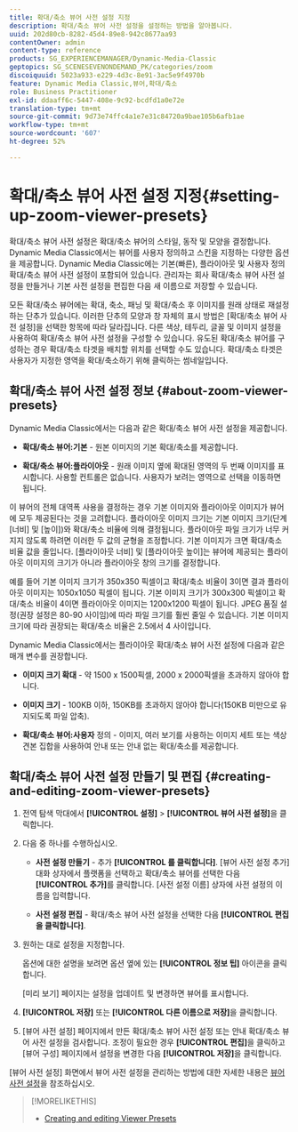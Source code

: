 ```yaml
---
title: 확대/축소 뷰어 사전 설정 지정
description: 확대/축소 뷰어 사전 설정을 설정하는 방법을 알아봅니다.
uuid: 202d80cb-8282-45d4-89e8-942c8677aa93
contentOwner: admin
content-type: reference
products: SG_EXPERIENCEMANAGER/Dynamic-Media-Classic
geptopics: SG_SCENESEVENONDEMAND_PK/categories/zoom
discoiquuid: 5023a933-e229-4d3c-8e91-3ac5e9f4970b
feature: Dynamic Media Classic,뷰어,확대/축소
role: Business Practitioner
exl-id: ddaaff6c-5447-408e-9c92-bcdfd1a0e72e
translation-type: tm+mt
source-git-commit: 9d73e74ffc4a1e7e31c84720a9bae105b6afb1ae
workflow-type: tm+mt
source-wordcount: '607'
ht-degree: 52%

---
```


# 확대/축소 뷰어 사전 설정 지정{#setting-up-zoom-viewer-presets}

확대/축소 뷰어 사전 설정은 확대/축소 뷰어의 스타일, 동작 및 모양을 결정합니다. Dynamic Media Classic에서는 뷰어를 사용자 정의하고 스킨을 지정하는 다양한 옵션을 제공합니다. Dynamic Media Classic에는 기본(빠른), 플라이아웃 및 사용자 정의 확대/축소 뷰어 사전 설정이 포함되어 있습니다. 관리자는 회사 확대/축소 뷰어 사전 설정을 만들거나 기본 사전 설정을 편집한 다음 새 이름으로 저장할 수 있습니다.

모든 확대/축소 뷰어에는 확대, 축소, 패닝 및 확대/축소 후 이미지를 원래 상태로 재설정하는 단추가 있습니다. 이러한 단추의 모양과 창 자체의 표시 방법은 [확대/축소 뷰어 사전 설정]을 선택한 항목에 따라 달라집니다. 다른 색상, 테두리, 글꼴 및 이미지 설정을 사용하여 확대/축소 뷰어 사전 설정을 구성할 수 있습니다. 유도된 확대/축소 뷰어를 구성하는 경우 확대/축소 타겟을 배치할 위치를 선택할 수도 있습니다. 확대/축소 타겟은 사용자가 지정한 영역을 확대/축소하기 위해 클릭하는 썸네일입니다.

## 확대/축소 뷰어 사전 설정 정보 {#about-zoom-viewer-presets}

Dynamic Media Classic에서는 다음과 같은 확대/축소 뷰어 사전 설정을 제공합니다.

* **확대/축소 뷰어:기본**  - 원본 이미지의 기본 확대/축소를 제공합니다.

* **확대/축소 뷰어:플라이아웃**  - 원래 이미지 옆에 확대된 영역의 두 번째 이미지를 표시합니다. 사용할 컨트롤은 없습니다. 사용자가 보려는 영역으로 선택을 이동하면 됩니다.

이 뷰어의 전체 대역폭 사용을 결정하는 경우 기본 이미지와 플라이아웃 이미지가 뷰어에 모두 제공된다는 것을 고려합니다. 플라이아웃 이미지 크기는 기본 이미지 크기(단계 [너비] 및 [높이])와 확대/축소 비율에 의해 결정됩니다. 플라이아웃 파일 크기가 너무 커지지 않도록 하려면 이러한 두 값의 균형을 조정합니다. 기본 이미지가 크면 확대/축소 비율 값을 줄입니다. [플라이아웃 너비] 및 [플라이아웃 높이]는 뷰어에 제공되는 플라이아웃 이미지의 크기가 아니라 플라이아웃 창의 크기를 결정합니다.

예를 들어 기본 이미지 크기가 350x350 픽셀이고 확대/축소 비율이 3이면 결과 플라이아웃 이미지는 1050x1050 픽셀이 됩니다. 기본 이미지 크기가 300x300 픽셀이고 확대/축소 비율이 4이면 플라이아웃 이미지는 1200x1200 픽셀이 됩니다. JPEG 품질 설정(권장 설정은 80-90 사이임)에 따라 파일 크기를 훨씬 줄일 수 있습니다. 기본 이미지 크기에 따라 권장되는 확대/축소 비율은 2.5에서 4 사이입니다.

Dynamic Media Classic에서는 플라이아웃 확대/축소 뷰어 사전 설정에 다음과 같은 매개 변수를 권장합니다.

* **이미지 크기 확대**  - 약 1500 x 1500픽셀, 2000 x 2000픽셀을 초과하지 않아야 합니다.

* **이미지 크기**  - 100KB 이하, 150KB를 초과하지 않아야 합니다(150KB 미만으로 유지되도록 파일 압축).

* **확대/축소 뷰어:사용자**  정의 - 이미지, 여러 보기를 사용하는 이미지 세트 또는 색상 견본 집합을 사용하여 안내 또는 안내 없는 확대/축소를 제공합니다.

## 확대/축소 뷰어 사전 설정 만들기 및 편집 {#creating-and-editing-zoom-viewer-presets}

1. 전역 탐색 막대에서 **[!UICONTROL 설정]** > **[!UICONTROL 뷰어 사전 설정]**&#x200B;을 클릭합니다.
1. 다음 중 하나를 수행하십시오.

   * **사전 설정 만들기**  - 추가 **[!UICONTROL 를 클릭합니다]**. [뷰어 사전 설정 추가] 대화 상자에서 플랫폼을 선택하고 확대/축소 뷰어를 선택한 다음 **[!UICONTROL 추가]**&#x200B;를 클릭합니다. [사전 설정 이름] 상자에 사전 설정의 이름을 입력합니다.

   * **사전 설정 편집**  - 확대/축소 뷰어 사전 설정을 선택한 다음  **[!UICONTROL 편집을 클릭합니다]**.

1. 원하는 대로 설정을 지정합니다.

   옵션에 대한 설명을 보려면 옵션 옆에 있는 **[!UICONTROL 정보 팁]** 아이콘을 클릭합니다.

   [미리 보기] 페이지는 설정을 업데이트 및 변경하면 뷰어를 표시합니다.

1. **[!UICONTROL 저장]** 또는 **[!UICONTROL 다른 이름으로 저장]**&#x200B;을 클릭합니다.
1. [뷰어 사전 설정] 페이지에서 만든 확대/축소 뷰어 사전 설정 또는 안내 확대/축소 뷰어 사전 설정을 검사합니다. 조정이 필요한 경우 **[!UICONTROL 편집]**&#x200B;을 클릭하고 [뷰어 구성] 페이지에서 설정을 변경한 다음 ****[!UICONTROL 저장]****&#x200B;을 클릭합니다.

[뷰어 사전 설정] 화면에서 뷰어 사전 설정을 관리하는 방법에 대한 자세한 내용은 [뷰어 사전 설정](application-setup.md#viewer_presets)을 참조하십시오.

>[!MORELIKETHIS]
>
>* [Creating and editing Viewer Presets](application-setup.md#adding_and_editing_viewer_presets)

